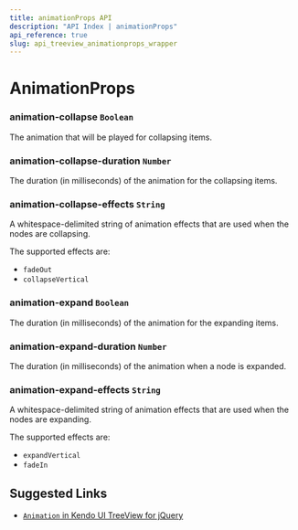 ```yaml
---
title: animationProps API
description: "API Index | animationProps"
api_reference: true
slug: api_treeview_animationprops_wrapper
---
```


# AnimationProps

### animation-collapse `Boolean`

The animation that will be played for collapsing items.

### animation-collapse-duration `Number`

The duration (in milliseconds) of the animation for the collapsing items.

### animation-collapse-effects `String`

A whitespace-delimited string of animation effects that are used when the nodes are collapsing.

The supported effects are:

* `fadeOut`
* `collapseVertical`

### animation-expand `Boolean`

The duration (in milliseconds) of the animation for the expanding items.

### animation-expand-duration `Number`

The duration (in milliseconds) of the animation when a node is expanded.

### animation-expand-effects `String`

A whitespace-delimited string of animation effects that are used when the nodes are expanding.

The supported effects are:

* `expandVertical`
* `fadeIn`

## Suggested Links

* [`Animation` in Kendo UI TreeView for jQuery](https://docs.telerik.com/kendo-ui/api/javascript/ui/treeview/configuration/animation)
